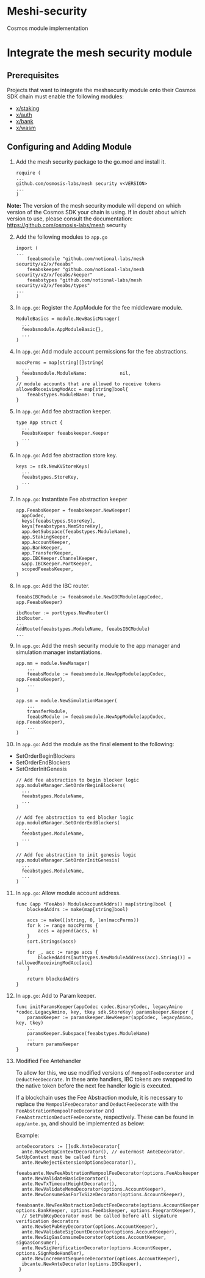 # Meshi-security
Cosmos module implementation

# Integrate the mesh security module


## Prerequisites 
Projects that want to integrate the meshsecurity module onto their Cosmos SDK chain must enable the following modules:
- [x/staking](https://github.com/cosmos/cosmos-sdk/tree/main/x/staking)
- [x/auth](https://github.com/cosmos/cosmos-sdk/tree/main/x/auth)
- [x/bank](https://github.com/cosmos/cosmos-sdk/tree/main/x/bank)
- [x/wasm](github.com/CosmWasm/wasmd/x/wasm)

## Configuring and Adding Module
1. Add the mesh security package to the go.mod and install it.
    ```
    require (
    ...
    github.com/osmosis-labs/mesh security v<VERSION>
    ...
    )
    ```
  **Note:** The version of the mesh security module will depend on which version of the Cosmos SDK your chain is using. If in doubt about which version to use, please consult the documentation: https://github.com/osmosis-labs/mesh security
  
2. Add the following modules to `app.go`
    ```
    import (
    ... 
        feeabsmodule "github.com/notional-labs/mesh security/v2/x/feeabs"
        feeabskeeper "github.com/notional-labs/mesh security/v2/x/feeabs/keeper"
        feeabstypes "github.com/notional-labs/mesh security/v2/x/feeabs/types"
    ...
    )
    ```
3. In `app.go`: Register the AppModule for the fee middleware module.
    ```
    ModuleBasics = module.NewBasicManager(
      ...
      feeabsmodule.AppModuleBasic{},
      ...
    )
    ```
4. In `app.go`: Add module account permissions for the fee abstractions.
    ```
    maccPerms = map[string][]string{
      ...
      feeabsmodule.ModuleName:            nil,
    }
    // module accounts that are allowed to receive tokens
	allowedReceivingModAcc = map[string]bool{
		feeabstypes.ModuleName: true,
	}
    ```
5. In `app.go`: Add fee abstraction keeper.
    ```
    type App struct {
      ...
      FeeabsKeeper feeabskeeper.Keeper
      ...
    }
    ```
6. In `app.go`: Add fee abstraction store key.
    ```
    keys := sdk.NewKVStoreKeys(
      ...
      feeabstypes.StoreKey,
      ...
    )
    ```
7. In `app.go`: Instantiate Fee abstraction keeper
    ```
    app.FeeabsKeeper = feeabskeeper.NewKeeper(
      appCodec,
      keys[feeabstypes.StoreKey],
      keys[feeabstypes.MemStoreKey],
      app.GetSubspace(feeabstypes.ModuleName),
      app.StakingKeeper,
      app.AccountKeeper,
      app.BankKeeper,
      app.TransferKeeper,
      app.IBCKeeper.ChannelKeeper,
      &app.IBCKeeper.PortKeeper,
      scopedFeeabsKeeper,
    )
    ```
8. In `app.go`: Add the IBC router.
    ```
    feeabsIBCModule := feeabsmodule.NewIBCModule(appCodec, app.FeeabsKeeper)
    
    ibcRouter := porttypes.NewRouter()
    ibcRouter.
    ...
    AddRoute(feeabstypes.ModuleName, feeabsIBCModule)
    ...
    ```
9. In `app.go`: Add the mesh security module to the app manager and simulation manager instantiations.
    ```
    app.mm = module.NewManager(
        ...
        feeabsModule := feeabsmodule.NewAppModule(appCodec, app.FeeabsKeeper),
        ...
    )
    ```
    ```
    app.sm = module.NewSimulationManager(
        ...
        transferModule,
        feeabsModule := feeabsmodule.NewAppModule(appCodec, app.FeeabsKeeper),
        ...
    )
    ```
10. In `app.go`: Add the module as the final element to the following:
- SetOrderBeginBlockers
- SetOrderEndBlockers
- SetOrderInitGenesis
    ```
    // Add fee abstraction to begin blocker logic
    app.moduleManager.SetOrderBeginBlockers(
      ...
      feeabstypes.ModuleName,
      ...
    )

    // Add fee abstraction to end blocker logic
    app.moduleManager.SetOrderEndBlockers(
      ...
      feeabstypes.ModuleName,
      ...
    )

    // Add fee abstraction to init genesis logic
    app.moduleManager.SetOrderInitGenesis(
      ...
      feeabstypes.ModuleName,
      ...
    )
    ```
11. In `app.go`: Allow module account address.
    ```
    func (app *FeeAbs) ModuleAccountAddrs() map[string]bool {
	    blockedAddrs := make(map[string]bool)

	    accs := make([]string, 0, len(maccPerms))
	    for k := range maccPerms {
		    accs = append(accs, k)
	    }
	    sort.Strings(accs)

	    for _, acc := range accs {
		    blockedAddrs[authtypes.NewModuleAddress(acc).String()] = !allowedReceivingModAcc[acc]
	    }

	    return blockedAddrs
    }
    ```
12. In `app.go`: Add to Param keeper.
    ```
    func initParamsKeeper(appCodec codec.BinaryCodec, legacyAmino *codec.LegacyAmino, key, tkey sdk.StoreKey) paramskeeper.Keeper {
	    paramsKeeper := paramskeeper.NewKeeper(appCodec, legacyAmino, key, tkey)
        ...
	    paramsKeeper.Subspace(feeabstypes.ModuleName)
        ...
	    return paramsKeeper
    }
    ```
13. Modified Fee Antehandler

    To allow for this, we use modified versions of `MempoolFeeDecorator` and `DeductFeeDecorate`. In these ante handlers, IBC tokens are swapped to the native token before the next fee handler logic is executed.

    If a blockchain uses the Fee Abstraction module, it is necessary to replace the `MempoolFeeDecorator` and `DeductFeeDecorate` with the `FeeAbstrationMempoolFeeDecorator` and `FeeAbstractionDeductFeeDecorate`, respectively. These can be found in `app/ante.go`, and should be implemented as below:
    
    Example:
    ```
    anteDecorators := []sdk.AnteDecorator{
      ante.NewSetUpContextDecorator(), // outermost AnteDecorator. SetUpContext must be called first
      ante.NewRejectExtensionOptionsDecorator(),
      feeabsante.NewFeeAbstrationMempoolFeeDecorator(options.FeeAbskeeper),
      ante.NewValidateBasicDecorator(),
      ante.NewTxTimeoutHeightDecorator(),
      ante.NewValidateMemoDecorator(options.AccountKeeper),
      ante.NewConsumeGasForTxSizeDecorator(options.AccountKeeper),
      feeabsante.NewFeeAbstractionDeductFeeDecorate(options.AccountKeeper, options.BankKeeper, options.FeeAbskeeper, options.FeegrantKeeper),
      // SetPubKeyDecorator must be called before all signature verification decorators
      ante.NewSetPubKeyDecorator(options.AccountKeeper),
      ante.NewValidateSigCountDecorator(options.AccountKeeper),
      ante.NewSigGasConsumeDecorator(options.AccountKeeper, sigGasConsumer),
      ante.NewSigVerificationDecorator(options.AccountKeeper, options.SignModeHandler),
      ante.NewIncrementSequenceDecorator(options.AccountKeeper),
      ibcante.NewAnteDecorator(options.IBCKeeper),
     }
    ```
    